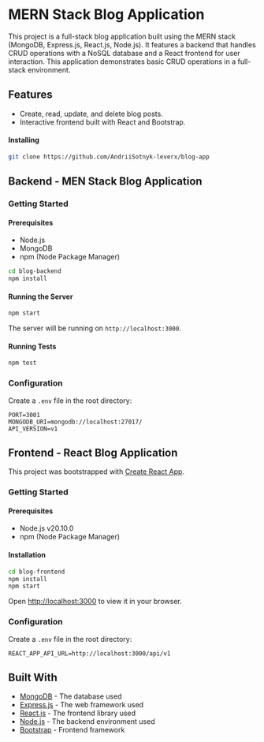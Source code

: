 # MERN Stack Blog Application

This project is a full-stack blog application built using the MERN stack (MongoDB, Express.js, React.js, Node.js). It features a backend that handles CRUD operations with a NoSQL database and a React frontend for user interaction. This application demonstrates basic CRUD operations in a full-stack environment.

## Features

- Create, read, update, and delete blog posts.
- Interactive frontend built with React and Bootstrap.

#### Installing

```bash
git clone https://github.com/AndriiSotnyk-leverx/blog-app
```

## Backend - MEN Stack Blog Application

### Getting Started

#### Prerequisites

- Node.js
- MongoDB
- npm (Node Package Manager)

```bash
cd blog-backend
npm install
```

#### Running the Server

```bash
npm start
```

The server will be running on `http://localhost:3000`.

#### Running Tests

```bash
npm test
```

### Configuration

Create a `.env` file in the root directory:

```plaintext
PORT=3001
MONGODB_URI=mongodb://localhost:27017/
API_VERSION=v1
```

## Frontend - React Blog Application

This project was bootstrapped with [Create React App](https://github.com/facebook/create-react-app).

### Getting Started

#### Prerequisites

- Node.js v20.10.0
- npm (Node Package Manager)

#### Installation

```bash
cd blog-frontend
npm install
npm start
```

Open [http://localhost:3000](http://localhost:3000) to view it in your browser.

### Configuration

Create a `.env` file in the root directory:

```plaintext
REACT_APP_API_URL=http://localhost:3000/api/v1
```

## Built With

- [MongoDB](https://www.mongodb.com/) - The database used
- [Express.js](https://expressjs.com/) - The web framework used
- [React.js](https://reactjs.org/) - The frontend library used
- [Node.js](https://nodejs.org/) - The backend environment used
- [Bootstrap](https://getbootstrap.com/) - Frontend framework
